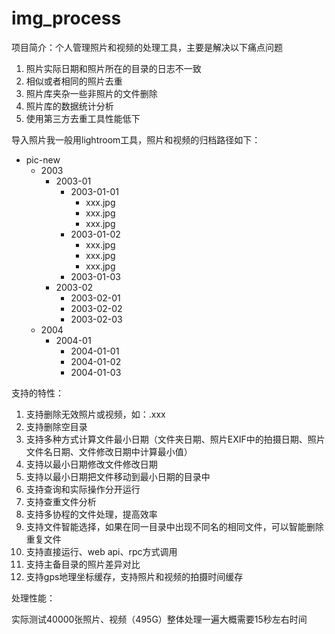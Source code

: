 # img_process

项目简介：个人管理照片和视频的处理工具，主要是解决以下痛点问题
1. 照片实际日期和照片所在的目录的日志不一致
2. 相似或者相同的照片去重
3. 照片库夹杂一些非照片的文件删除
4. 照片库的数据统计分析
5. 使用第三方去重工具性能低下



导入照片我一般用lightroom工具，照片和视频的归档路径如下：

- pic-new
  - 2003
    - 2003-01
      - 2003-01-01 
        - xxx.jpg
        - xxx.jpg
        - xxx.jpg
      - 2003-01-02
        - xxx.jpg
        - xxx.jpg
        - xxx.jpg
      - 2003-01-03
    - 2003-02
      - 2003-02-01
      - 2003-02-02
      - 2003-02-03
  - 2004
    - 2004-01
      - 2004-01-01
      - 2004-01-02
      - 2004-01-03
    
支持的特性：

1. 支持删除无效照片或视频，如：.xxx
1. 支持删除空目录 
1. 支持多种方式计算文件最小日期（文件夹日期、照片EXIF中的拍摄日期、照片文件名日期、文件修改日期中计算最小值）
1. 支持以最小日期修改文件修改日期
1. 支持以最小日期把文件移动到最小日期的目录中
1. 支持查询和实际操作分开运行
1. 支持查重文件分析
1. 支持多协程的文件处理，提高效率
1. 支持文件智能选择，如果在同一目录中出现不同名的相同文件，可以智能删除重复文件
1. 支持直接运行、web api、rpc方式调用
1. 支持主备目录的照片差异对比
1. 支持gps地理坐标缓存，支持照片和视频的拍摄时间缓存


处理性能：  

实际测试40000张照片、视频（495G）整体处理一遍大概需要15秒左右时间

